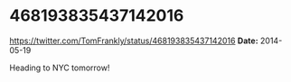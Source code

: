 # 468193835437142016
https://twitter.com/TomFrankly/status/468193835437142016
**Date:** 2014-05-19

Heading to NYC tomorrow!
